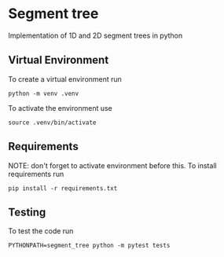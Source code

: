 # Segment tree

Implementation of 1D and 2D segment trees in python

## Virtual Environment

To create a virtual environment run
```
python -m venv .venv
```

To activate the environment use
```
source .venv/bin/activate
```

## Requirements

NOTE: don't forget to activate environment before this.
To install requirements run
```
pip install -r requirements.txt
```

## Testing
To test the code run
```
PYTHONPATH=segment_tree python -m pytest tests
```
